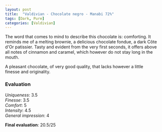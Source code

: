```yaml
---
layout: post
title:  "Valdivian - Chocolate negro - Manabi 72%"
tags: [Dark, Pure] 
categories: [Valdivian]
---
```


The word that comes to mind to describe this chocolate is: comforting. It reminds me of a melting brownie, a delicious chocolate fondue, a dark Côte d'Or patissier. Tasty and evident from the very first seconds, it offers above all notes of cinnamon and caramel, which however do not stay long in the mouth. 

A pleasant chocolate, of very good quality, that lacks however a little finesse and originality.



### Evaluation

_Uniqueness_: 3.5  
_Finesse_: 3.5  
_Comfort_: 5  
_Intensity_: 4.5  
_General impression_: 4

**Final evaluation**: 20.5/25


